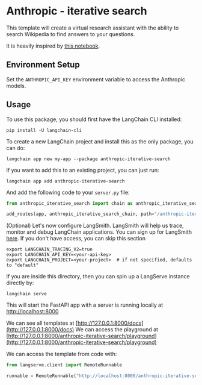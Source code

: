 # Anthropic - iterative search

This template will create a virtual research assistant with the ability to search Wikipedia to find answers to your questions.

It is heavily inspired by [this notebook](https://github.com/anthropics/anthropic-cookbook/blob/main/long_context/wikipedia-search-cookbook.ipynb).

## Environment Setup

Set the `ANTHROPIC_API_KEY` environment variable to access the Anthropic models.

## Usage

To use this package, you should first have the LangChain CLI installed:

```shell
pip install -U langchain-cli
```

To create a new LangChain project and install this as the only package, you can do:

```shell
langchain app new my-app --package anthropic-iterative-search
```

If you want to add this to an existing project, you can just run:

```shell
langchain app add anthropic-iterative-search
```

And add the following code to your `server.py` file:
```python
from anthropic_iterative_search import chain as anthropic_iterative_search_chain

add_routes(app, anthropic_iterative_search_chain, path="/anthropic-iterative-search")
```

(Optional) Let's now configure LangSmith. 
LangSmith will help us trace, monitor and debug LangChain applications. 
You can sign up for LangSmith [here](https://smith.langchain.com/). 
If you don't have access, you can skip this section


```shell
export LANGCHAIN_TRACING_V2=true
export LANGCHAIN_API_KEY=<your-api-key>
export LANGCHAIN_PROJECT=<your-project>  # if not specified, defaults to "default"
```

If you are inside this directory, then you can spin up a LangServe instance directly by:

```shell
langchain serve
```

This will start the FastAPI app with a server is running locally at 
[http://localhost:8000](http://localhost:8000)

We can see all templates at [http://127.0.0.1:8000/docs](http://127.0.0.1:8000/docs)
We can access the playground at [http://127.0.0.1:8000/anthropic-iterative-search/playground](http://127.0.0.1:8000/anthropic-iterative-search/playground)  

We can access the template from code with:

```python
from langserve.client import RemoteRunnable

runnable = RemoteRunnable("http://localhost:8000/anthropic-iterative-search")
```